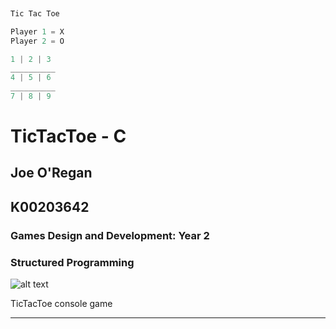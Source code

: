 ```c
 
Tic Tac Toe

Player 1 = X
Player 2 = O

1 | 2 | 3
__________
4 | 5 | 6
__________
7 | 8 | 9
```

# TicTacToe - C
## Joe O'Regan
## K00203642
### Games Design and Development: Year 2
### Structured Programming

![alt text](https://raw.githubusercontent.com/joeaoregan/Yr2-TicTacToe/master/Screenshots/TicTacToe1.png "TicTacToe")

TicTacToe console game


---